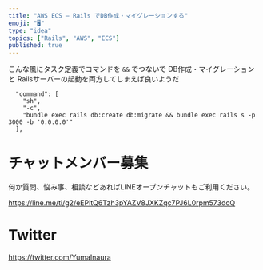 ```yaml
---
title: "AWS ECS – Rails でDB作成・マイグレーションする"
emoji: "🖥"
type: "idea"
topics: ["Rails", "AWS", "ECS"]
published: true
---
```


こんな風にタスク定義でコマンドを `&&` でつないで
 DB作成・マイグレーションと Railsサーバーの起動を両方してしまえば良いようだ

```
  "command": [
    "sh",
    "-c",
    "bundle exec rails db:create db:migrate && bundle exec rails s -p 3000 -b '0.0.0.0'"
  ],
```


# チャットメンバー募集


何か質問、悩み事、相談などあればLINEオープンチャットもご利用ください。

https://line.me/ti/g2/eEPltQ6Tzh3pYAZV8JXKZqc7PJ6L0rpm573dcQ


# Twitter

https://twitter.com/YumaInaura

